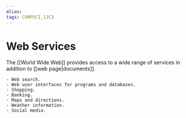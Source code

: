 ```yaml
---
alias:
tags: COMPSCI_1JC3
---
```

# Web Services
The [[World Wide Web]] provides access to a wide range of services in addition to [[web page|documents]]. 

```ad-example
- Web search.
- Web user interfaces for programs and databases.
- Shopping.
- Banking.
- Maps and directions.
- Weather information.
- Social media.
```